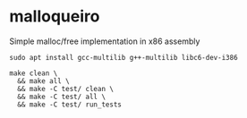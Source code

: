 # malloqueiro
Simple malloc/free implementation in x86 assembly

```shell
sudo apt install gcc-multilib g++-multilib libc6-dev-i386

make clean \
  && make all \
  && make -C test/ clean \
  && make -C test/ all \
  && make -C test/ run_tests
```
